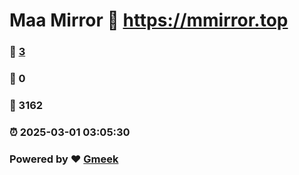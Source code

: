 # Maa Mirror :link: https://mmirror.top 
### :page_facing_up: [3](https://mmirror.top/tag.html) 
### :speech_balloon: 0 
### :hibiscus: 3162 
### :alarm_clock: 2025-03-01 03:05:30 
### Powered by :heart: [Gmeek](https://github.com/Meekdai/Gmeek)
